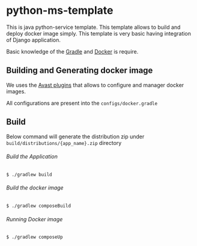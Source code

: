 # python-ms-template
This is java python-service template. This template allows to build and deploy docker image simply.
This template is very basic having integration of Django application.

Basic knowledge of the [Gradle]('https://gradle.org') and [Docker]('https://www.docker.com/') is 
require.

## Building and Generating docker image
We uses the [Avast plugins]('https://github.com/avast/gradle-docker-compose-plugin') 
that allows to configure and manager docker images.

All configurations are present into the `configs/docker.gradle`

## Build
Below command will generate the distribution zip under `build/distributions/{app_name}.zip` directory

###### Build the Application
~~~~
$ ./gradlew build
~~~~

###### Build the docker image
~~~~
$ ./gradlew composeBuild
~~~~

###### Running Docker image
~~~~
$ ./gradlew composeUp
~~~~
